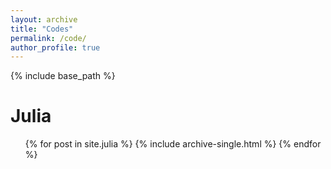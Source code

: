 ```yaml
---
layout: archive
title: "Codes"
permalink: /code/
author_profile: true
---
```


{% include base_path %}

Julia
======
  <ul>{% for post in site.julia %}
    {% include archive-single.html %}
  {% endfor %}</ul>

